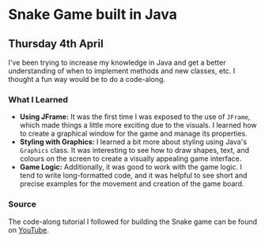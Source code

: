 # Snake Game built in Java

## Thursday 4th April

I've been trying to increase my knowledge in Java and get a better understanding of when to implement methods and new classes, etc. I thought a fun way would be to do a code-along.

### What I Learned

- **Using JFrame:** It was the first time I was exposed to the use of `JFrame`, which made things a little more exciting due to the visuals. I learned how to create a graphical window for the game and manage its properties.
- **Styling with Graphics:** I learned a bit more about styling using Java's `Graphics` class. It was interesting to see how to draw shapes, text, and colours on the screen to create a visually appealing game interface.
- **Game Logic:** Additionally, it was good to work with the game logic. I tend to write long-formatted code, and it was helpful to see short and precise examples for the movement and creation of the game board.

### Source

The code-along tutorial I followed for building the Snake game can be found on [YouTube](https://www.youtube.com/watch?v=bI6e6qjJ8JQ&ab_channel=BroCode).
